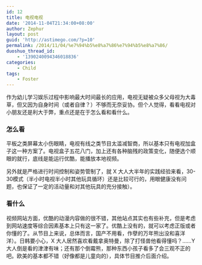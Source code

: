 ```yaml
---
id: 12
title: 电视电视
date: '2014-11-04T21:34:00+08:00'
author: Zephur
layout: post
guid: 'http://astimego.com/?p=10'
permalink: /2014/11/04/%e7%94%b5%e8%a7%86%e7%94%b5%e8%a7%86/
duoshuo_thread_id:
    - '1390240094346018836'
categories:
    - Child
tags:
    - Foster
---
```


作为幼儿学习娱乐过程中影响最大时间最长的应用，电视无疑被众多父母视为大毒草，但又因为自身时间（或者自律？）不够而无奈妥协。但个人觉得，看看电视对小朋友还是利大于弊，重点还是在于怎么看和看什么。

<!-- more -->

### 怎么看

平板之类屏幕太小伤眼睛，电视有线之类节目太滥减智商，所以基本只有电视加盒子这一种方案了。电视盒子五花八门，加上还有各种脑残的政策变化，随便选个顺眼的就行，底线是能运行优酷，能播放本地视频。

另外就是严格进行时间控制和姿势管制了，就 X 大人大半年的实践经验来看，30-30模式（半小时电视半小时其他玩具循环）还是比较可行的，用眼健康没有问题，也保证了一定的活动量和对其他玩具的充分接触）。

### 看什么

视频网站方面，优酷的动漫内容做的很不错，其他站点其实也有些补充，但是考虑到网站速度等综合因素基本上只有这一家了。优酷上没有的，就可以考虑正版或者你懂的了。从节目上来说，总体而言，国产不用看，作孽的万年熊出没和喜洋洋）。日韩要小心，X 大人居然喜欢看戴拿奥特曼，除了打怪兽他看得懂吗？……Y 大人倒是看的津津有味；还有那个倒霉熊，那种东西小孩子看多了会三观不正的吧。欧美的基本都不错（好像都是儿童向的），具体节目推介后面介绍。